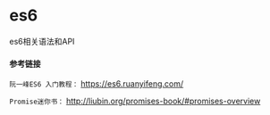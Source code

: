 # es6
 es6相关语法和API

#### 参考链接

`阮一峰ES6 入门教程：` https://es6.ruanyifeng.com/

`Promise迷你书：` http://liubin.org/promises-book/#promises-overview